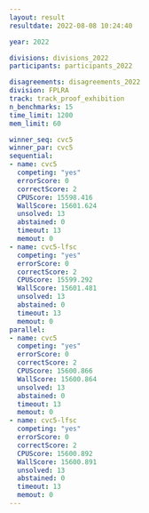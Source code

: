 ```yaml
---
layout: result
resultdate: 2022-08-08 10:24:40

year: 2022

divisions: divisions_2022
participants: participants_2022

disagreements: disagreements_2022
division: FPLRA
track: track_proof_exhibition
n_benchmarks: 15
time_limit: 1200
mem_limit: 60

winner_seq: cvc5
winner_par: cvc5
sequential:
- name: cvc5
  competing: "yes"
  errorScore: 0
  correctScore: 2
  CPUScore: 15598.416
  WallScore: 15601.624
  unsolved: 13
  abstained: 0
  timeout: 13
  memout: 0
- name: cvc5-lfsc
  competing: "yes"
  errorScore: 0
  correctScore: 2
  CPUScore: 15599.292
  WallScore: 15601.481
  unsolved: 13
  abstained: 0
  timeout: 13
  memout: 0
parallel:
- name: cvc5
  competing: "yes"
  errorScore: 0
  correctScore: 2
  CPUScore: 15600.866
  WallScore: 15600.864
  unsolved: 13
  abstained: 0
  timeout: 13
  memout: 0
- name: cvc5-lfsc
  competing: "yes"
  errorScore: 0
  correctScore: 2
  CPUScore: 15600.892
  WallScore: 15600.891
  unsolved: 13
  abstained: 0
  timeout: 13
  memout: 0
---
```

